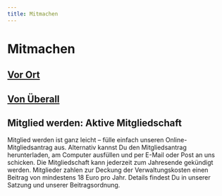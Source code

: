 ```yaml
---
title: Mitmachen
---
```


# Mitmachen

## [Vor Ort](/get_involved/on_site)

## [Von Überall](/get_involved/remotely)

## Mitglied werden: Aktive Mitgliedschaft

Mitglied werden ist ganz leicht – fülle einfach unseren Online-Mitgliedsantrag aus. Alternativ kannst Du den Mitgliedsantrag herunterladen, am Computer ausfüllen und per E-Mail oder Post an uns schicken. Die Mitgliedschaft kann jederzeit zum Jahresende gekündigt werden. Mitglieder zahlen zur Deckung der Verwaltungskosten einen Beitrag von mindestens 18 Euro pro Jahr. Details findest Du in unserer Satzung und unserer Beitragsordnung.
